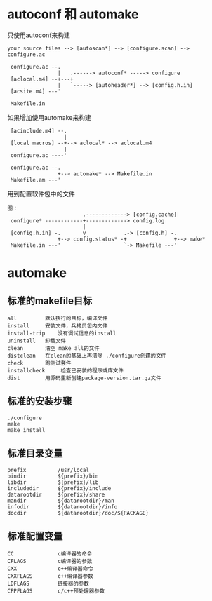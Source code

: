 # autoconf 和 automake
只使用autoconf来构建

    your source files --> [autoscan*] --> [configure.scan] --> configure.ac
     
     configure.ac --.
                    |   .------> autoconf* -----> configure
     [aclocal.m4] --+---+
                    |   `-----> [autoheader*] --> [config.h.in]
     [acsite.m4] ---'
     
     Makefile.in
     
如果增加使用automake来构建

     [acinclude.m4] --.
                      |
     [local macros] --+--> aclocal* --> aclocal.m4
                      |
     configure.ac ----'
     
     configure.ac --.
                    +--> automake* --> Makefile.in
     Makefile.am ---'
     
     
 用到配置软件包中的文件
 
    图：
                            .-------------> [config.cache]
     configure* ------------+-------------> config.log
                            |
     [config.h.in] -.       v            .-> [config.h] -.
                    +--> config.status* -+               +--> make*
     Makefile.in ---'                    `-> Makefile ---'



# automake

## 标准的makefile目标

    all         默认执行的目标，编译文件
    install     安装文件，兵拷贝包内文件
    install-trip    没有调试信息的install
    uninstall   卸载文件
    clean       清空 make all的文件
    distclean   在clean的基础上再清除 ./configure创建的文件
    check       跑测试套件
    installcheck     检查已安装的程序或库文件
    dist        用源码重新创建package-version.tar.gz文件
    
## 标准的安装步骤

    ./configure 
    make
    make install
    
## 标准目录变量

    prefix          /usr/local
    bindir          ${prefix}/bin
    libdir          ${prefix}/lib
    includedir      ${prefix}/include
    datarootdir     ${prefix}/share
    mandir          ${datarootdir}/man
    infodir         ${datarootdir}/info
    docdir          ${datarootdir}/doc/${PACKAGE}
    
## 标准配置变量

    CC              c编译器的命令
    CFLAGS          c编译器的参数
    CXX             c++编译器命令
    CXXFLAGS        c++编译器参数
    LDFLAGS         链接器的参数
    CPPFLAGS        c/c++预处理器参数
